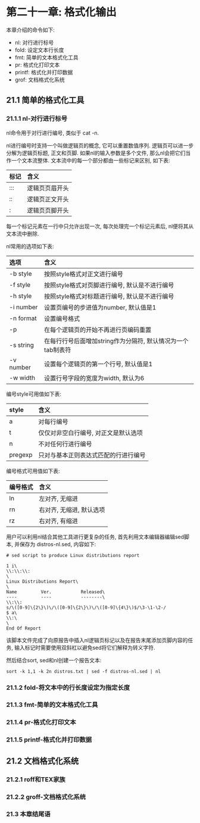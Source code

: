 # 第二十一章: 格式化输出 #

本章介绍的命令如下:

- nl: 对行进行标号
- fold: 设定文本行长度
- fmt: 简单的文本格式化工具
- pr: 格式化打印文本
- printf: 格式化并打印数据
- grof: 文档格式化系统

## 21.1 简单的格式化工具 ##

### 21.1.1 nl-对行进行标号 ###

nl命令用于对行进行编号, 类似于 cat -n.

nl进行编号时支持一个叫做逻辑页的概念, 它可以重置数值序列. 逻辑页可以进一步分解为逻辑页标题, 正文和页脚. 如果nl的输入参数是多个文件, 那么nl会把它们当作一个文本流整体. 文本流中的每一个部分都由一些标记来区别, 如下表:

| 标记 | 含义 |
|:--|:--|
| \:\:\: | 逻辑页页眉开头 |
| \:\: | 逻辑页正文开头 |
| \: | 逻辑页页脚开头 |

每一个标记元素在一行中只允许出现一次, 每次处理完一个标记元素后, nl便将其从文本流中删除.

nl常用的选项如下表:

| 选项 | 含义 |
|:--|:--|
| -b style | 按照style格式对正文进行编号 |
| -f style | 按照style格式对页脚进行编号, 默认是不进行编号 |
| -h style | 按照style格式对标题进行编号, 默认是不进行编号 |
| -i number | 设置页编号的步进值为number, 默认值是1 |
| -n format | 设置编号格式 |
| -p | 在每个逻辑页的开始不再进行页编码重置 |
| -s string | 在每行行号后面增加string作为分隔符, 默认情况为一个tab制表符 |
| -v number | 设置每个逻辑页的第一个行号, 默认值是1 |
| -w width | 设置行号字段的宽度为width, 默认为6 |

编号style可用值如下表:

| style | 含义 |
|:--|:--|
| a | 对每行编号 |
| t | 仅仅对非空白行编号, 对正文是默认选项 |
| n | 不对任何行进行编号 |
| pregexp | 只对与基本正则表达式匹配的行进行编号 |

编号格式可用值如下表:

| 编号格式 | 含义 |
|:--|:--|
| ln | 左对齐, 无缩进 |
| rn | 右对齐, 无缩进, 默认选项 |
| rz | 右对齐, 有缩进 |

用户可以利用nl结合其他工具进行更复杂的任务, 首先利用文本编辑器编辑sed脚本, 并保存为 distros-nl.sed, 内容如下:

```
# sed script to produce Linux distributions report

1 i\
\\:\\:\\:
\
Linux Distributions Report\
\
Name         Ver.           Released\
----         ----           --------\
\\:\\:
s/\([0-9]\{2\}\)\/\([0-9]\{2\}\)\/\([0-9]\{4\}\)$/\3-\1-\2-/
$ a\
\\:\
\
End Of Report
```

该脚本文件完成了向原报告中插入nl逻辑页标记以及在报告末尾添加页脚内容的任务, 输入标记时需要使用双斜杠以避免sed将它们解释为转义字符.

然后结合sort, sed和nl创建一个报告文本:

```
sort -k 1,1 -k 2n distros.txt | sed -f distros-nl.sed | nl
```

### 21.1.2 fold-将文本中的行长度设定为指定长度 ###

### 21.1.3 fmt-简单的文本格式化工具 ###

### 21.1.4 pr-格式化打印文本 ###

### 21.1.5 printf-格式化并打印数据 ###

## 21.2 文档格式化系统 ##

### 21.2.1 roff和TEX家族 ###

### 21.2.2 groff-文档格式化系统 ###

### 21.3 本章结尾语 ###
